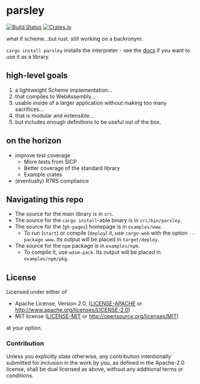# parsley

[![Build Status](https://travis-ci.org/g-s-k/parsley.svg?branch=master)](https://travis-ci.org/g-s-k/parsley)
[![Crates.io](http://meritbadge.herokuapp.com/parsley)](https://crates.io/crates/parsley)

what if scheme...but rust. still working on a backronym.

`cargo install parsley` installs the interpreter - see the
[docs](https://docs.rs/parsley) if you want to use it as a library.

## high-level goals

1. a lightweight Scheme implementation...
2. that compiles to WebAssembly...
3. usable inside of a larger application without making too many sacrifices...
4. that is modular and extensible...
5. but includes enough definitions to be useful out of the box.

## on the horizon

- improve test coverage
  - More tests from SICP
  - Better coverage of the standard library
  - Example crates
- (eventually) R7RS compliance

## Navigating this repo

- The source for the main library is in `src`.
- The source for the `cargo install`-able binary is in `src/bin/parsley`.
- The source for the (`gh-pages`) homepage is in `examples/www`.
  - To run (`start`) or compile (`deploy`) it, use `cargo-web` with the option
  `--package www`. Its output will be placed in `target/deploy`.
- The source for the `npm` package is in `examples/npm`.
  - To compile it, use `wasm-pack`. Its output will be placed in `examples/npm/pkg`.

## License

Licensed under either of

- Apache License, Version 2.0, ([LICENSE-APACHE](./LICENSE-APACHE) or http://www.apache.org/licenses/LICENSE-2.0)
- MIT license ([LICENSE-MIT](./LICENSE-MIT) or http://opensource.org/licenses/MIT)

at your option.

### Contribution

Unless you explicitly state otherwise, any contribution intentionally submitted for inclusion in the work by you, as defined in the Apache-2.0 license, shall be dual licensed as above, without any additional terms or conditions.
